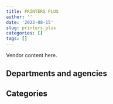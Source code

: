 ```yaml
---
title: PRINTERS PLUS
author: ''
date: '2022-08-15'
slug: printers_plus
categories: []
tags: []
---
```


<script src="/rmarkdown-libs/htmlwidgets/htmlwidgets.js"></script>
<link href="/rmarkdown-libs/datatables-css/datatables-crosstalk.css" rel="stylesheet" />
<script src="/rmarkdown-libs/datatables-binding/datatables.js"></script>
<script src="/rmarkdown-libs/jquery/jquery-3.6.0.min.js"></script>
<link href="/rmarkdown-libs/dt-core-bootstrap/css/dataTables.bootstrap.min.css" rel="stylesheet" />
<link href="/rmarkdown-libs/dt-core-bootstrap/css/dataTables.bootstrap.extra.css" rel="stylesheet" />
<script src="/rmarkdown-libs/dt-core-bootstrap/js/jquery.dataTables.min.js"></script>
<script src="/rmarkdown-libs/dt-core-bootstrap/js/dataTables.bootstrap.min.js"></script>
<link href="/rmarkdown-libs/crosstalk/css/crosstalk.min.css" rel="stylesheet" />
<script src="/rmarkdown-libs/crosstalk/js/crosstalk.min.js"></script>
<script src="/rmarkdown-libs/htmlwidgets/htmlwidgets.js"></script>
<link href="/rmarkdown-libs/datatables-css/datatables-crosstalk.css" rel="stylesheet" />
<script src="/rmarkdown-libs/datatables-binding/datatables.js"></script>
<script src="/rmarkdown-libs/jquery/jquery-3.6.0.min.js"></script>
<link href="/rmarkdown-libs/dt-core-bootstrap/css/dataTables.bootstrap.min.css" rel="stylesheet" />
<link href="/rmarkdown-libs/dt-core-bootstrap/css/dataTables.bootstrap.extra.css" rel="stylesheet" />
<script src="/rmarkdown-libs/dt-core-bootstrap/js/jquery.dataTables.min.js"></script>
<script src="/rmarkdown-libs/dt-core-bootstrap/js/dataTables.bootstrap.min.js"></script>
<link href="/rmarkdown-libs/crosstalk/css/crosstalk.min.css" rel="stylesheet" />
<script src="/rmarkdown-libs/crosstalk/js/crosstalk.min.js"></script>

Vendor content here.

## Departments and agencies

<div id="htmlwidget-1" style="width:100%;height:auto;" class="datatables html-widget"></div>
<script type="application/json" data-for="htmlwidget-1">{"x":{"style":"bootstrap","filter":"none","vertical":false,"data":[["<a href=\"/departments/aafc-aac/\">Agriculture and Agri-Food Canada<\/a>","<a href=\"/departments/aandc-aadnc/\">Crown-Indigenous Relations and Northern Affairs Canada<\/a>","<a href=\"/departments/cbsa-asfc/\">Canada Border Services Agency<\/a>","<a href=\"/departments/ced-dec/\">Canada Economic Development for Quebec Regions<\/a>","<a href=\"/departments/cfia-acia/\">Canadian Food Inspection Agency<\/a>","<a href=\"/departments/cic/\">Immigration, Refugees and Citizenship Canada<\/a>","<a href=\"/departments/cihr-irsc/\">Canadian Institutes of Health Research<\/a>","<a href=\"/departments/cnsc-ccsn/\">Canadian Nuclear Safety Commission<\/a>","<a href=\"/departments/cra-arc/\">Canada Revenue Agency<\/a>","<a href=\"/departments/csa-asc/\">Canadian Space Agency<\/a>","<a href=\"/departments/csc-scc/\">Correctional Service of Canada<\/a>","<a href=\"/departments/csps-efpc/\">Canada School of Public Service<\/a>","<a href=\"/departments/cta-otc/\">Canadian Transportation Agency<\/a>","<a href=\"/departments/dfatd-maecd/\">Global Affairs Canada<\/a>","<a href=\"/departments/dfo-mpo/\">Fisheries and Oceans Canada<\/a>","<a href=\"/departments/dnd-mdn/\">National Defence<\/a>","<a href=\"/departments/ec/\">Environment and Climate Change Canada<\/a>","<a href=\"/departments/fcac-acfc/\">Financial Consumer Agency of Canada<\/a>","<a href=\"/departments/fin/\">Department of Finance Canada<\/a>","<a href=\"/departments/hc-sc/\">Health Canada<\/a>","<a href=\"/departments/ic/\">Innovation, Science and Economic Development Canada<\/a>","<a href=\"/departments/infc/\">Infrastructure Canada<\/a>","<a href=\"/departments/irb-cisr/\">Immigration and Refugee Board of Canada<\/a>","<a href=\"/departments/jus/\">Department of Justice Canada<\/a>","<a href=\"/departments/lac-bac/\">Library and Archives Canada<\/a>","<a href=\"/departments/nrcan-rncan/\">Natural Resources Canada<\/a>","<a href=\"/departments/nserc-crsng/\">Natural Sciences and Engineering Research Council of Canada<\/a>","<a href=\"/departments/pc/\">Parks Canada<\/a>","<a href=\"/departments/pch/\">Canadian Heritage<\/a>","<a href=\"/departments/pco-bcp/\">Privy Council Office<\/a>","<a href=\"/departments/ppsc-sppc/\">Public Prosecution Service of Canada<\/a>","<a href=\"/departments/ps-sp/\">Public Safety Canada<\/a>","<a href=\"/departments/pwgsc-tpsgc/\">Public Services and Procurement Canada<\/a>","<a href=\"/departments/rcmp-grc/\">Royal Canadian Mounted Police<\/a>","<a href=\"/departments/ssc-spc/\">Shared Services Canada<\/a>","<a href=\"/departments/statcan/\">Statistics Canada<\/a>","<a href=\"/departments/tbs-sct/\">Treasury Board of Canada Secretariat<\/a>","<a href=\"/departments/tc/\">Transport Canada<\/a>","<a href=\"/departments/tsb-bst/\">Transportation Safety Board of Canada<\/a>","<a href=\"/departments/vac-acc/\">Veterans Affairs Canada<\/a>","<a href=\"/departments/wage/\">Department for Women and Gender Equality<\/a>"],[null,"$    12,875.72","$    54,496.42","$    19,448.03",null,"$    42,120.18","$    98,479.24",null,"$   225,475.97",null,"$    96,138.96",null,"$     8,285.55","$ 2,090,453.38","$    28,803.60","$   621,514.52","$    11,944.85",null,"$   446,452.21","$    32,736.23","$    61,411.42",null,null,null,"$    17,815.38","$   332,840.87","$   102,460.50",null,null,"$    78,393.42","$    41,230.33","$   209,357.84","$    55,681.25","$     4,466.96","$    15,497.75","$    43,037.58",null,"$    11,705.95","$    37,204.55",null,null],["$    42,358.05",null,"$   142,748.31","$    34,416.39",null,"$    71,017.11","$    94,954.34","$    31,974.21","$   485,939.97","$    20,431.06","$   195,446.04","$    24,317.22","$     8,285.55","$ 1,229,234.75",null,"$   782,241.39","$    49,435.96",null,null,"$    51,644.37",null,null,null,"$     3,403.91",null,"$   116,287.21",null,null,null,"$   194,281.00","$    41,230.33","$   176,456.89","$    28,665.57","$    14,996.02","$    61,119.13",null,"$    78,783.50","$    45,572.43",null,null,null],[null,"$    46,666.69","$   224,518.25","$    47,653.70","$    14,102.40",null,"$    79,345.41","$    20,138.56","$   709,156.56",null,"$     9,872.34",null,"$     8,308.25","$ 1,487,830.00",null,"$   523,096.89","$     4,723.36","$   148,286.02",null,"$    46,923.06","$     9,362.04","$    25,663.94","$     1,861.30","$    62,444.59",null,"$   122,380.51",null,"$    16,666.33",null,"$   198,961.90","$    41,343.29","$    48,402.48","$    10,714.99","$     4,293.76","$    22,130.39",null,"$   110,410.83","$    36,005.46",null,null,null],[null,"$    75,666.71","$    55,565.24",null,null,"$    22,148.00",null,null,"$   286,242.81",null,"$    11,799.06",null,"$     2,787.90","$   435,075.10",null,"$   152,792.35","$     4,710.45",null,null,"$    47,368.77","$    19,638.40",null,"$    20,837.57","$    66,789.97",null,null,null,"$    17,927.33","$    11,743.20","$   184,993.74",null,"$    10,384.70",null,"$    99,416.74","$    20,262.82",null,"$    54,679.18","$    14,811.28",null,"$    44,878.75","$    24,849.10"]],"container":"<table class=\"table table-striped table-hover row-border order-column display\">\n  <thead>\n    <tr>\n      <th>Department<\/th>\n      <th>2017-2018<\/th>\n      <th>2018-2019<\/th>\n      <th>2019-2020<\/th>\n      <th>2020-2021<\/th>\n    <\/tr>\n  <\/thead>\n<\/table>","options":{"order":[[4,"desc"]],"pageLength":10,"autoWidth":true,"columnDefs":[],"orderClasses":false}},"evals":[],"jsHooks":[]}</script>

## Categories

<div id="htmlwidget-2" style="width:100%;height:auto;" class="datatables html-widget"></div>
<script type="application/json" data-for="htmlwidget-2">{"x":{"style":"bootstrap","filter":"none","vertical":false,"data":[["<a href=\"/categories/10_office_management/\">Office management<\/a>","<a href=\"/categories/11_defence/\">Defence<\/a>","<a href=\"/categories/3_information_technology/\">Information technology<\/a>","<a href=\"/categories/5_transportation_and_logistics/\">Transportation and logistics<\/a>","<a href=\"/categories/6_industrial_products_and_services/\">Industrial products and services<\/a>","<a href=\"/categories/9_human_capital/\">Human capital<\/a>"],["$ 1,293,525.12","$   326,221.26","$ 3,053,908.69",null,"$   111,957.81","$    14,715.75"],["$   857,856.48","$   626,760.31","$ 2,493,440.26","$    27,991.59","$    19,192.08",null],["$   819,142.47","$   451,828.63","$ 2,780,497.77",null,"$    29,794.41",null],["$   539,021.68","$   126,841.60","$   814,662.76",null,"$   204,843.12",null]],"container":"<table class=\"table table-striped table-hover row-border order-column display\">\n  <thead>\n    <tr>\n      <th>Category<\/th>\n      <th>2017-2018<\/th>\n      <th>2018-2019<\/th>\n      <th>2019-2020<\/th>\n      <th>2020-2021<\/th>\n    <\/tr>\n  <\/thead>\n<\/table>","options":{"order":[[4,"desc"]],"pageLength":20,"autoWidth":true,"columnDefs":[],"orderClasses":false,"lengthMenu":[10,20,25,50,100]}},"evals":[],"jsHooks":[]}</script>
